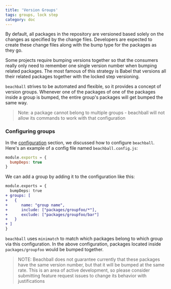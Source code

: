 ```yaml
---
title: 'Version Groups'
tags: groups, lock step
category: doc
---
```


By default, all packages in the repository are versioned based solely on the changes as specified by the change files. Developers are expected to create these change files along with the bump type for the packages as they go.

Some projects require bumping versions together so that the consumers really only need to remember one single version number when bumping related packages. The most famous of this strategy is Babel that versions all their related packages together with the locked step versioning.

`beachball` strives to be automated and flexible, so it provides a concept of version groups. Whenever one of the packages of one of the packages inside a group is bumped, the entire group's packages will get bumped the same way.

> Note: a package cannot belong to multiple groups - beachball will not allow its commands to work with that configuration

### Configuring groups

In the [configuration](../overview/configuration) section, we discussed how to configure `beachball`. Here's an example of a config file named `beachball.config.js`:

```js
module.exports = {
  bumpDeps: true
}
```

We can add a group by adding it to the configuration like this:

```diff
module.exports = {
  bumpDeps: true
+ groups: [
+   {
+      name: "group name",
+      include: ["packages/groupfoo/*"],
+      exclude: ["packages/groupfoo/bar"]
+   }
+ ]
}
```

`beachball` uses `minimatch` to match which packages belong to which group via this configuration. In the above configuration, packages located inside `packages/groupfoo` would be bumped together.

> NOTE: Beachball does not guarantee currently that these packages have the same version number, but that it will be bumped at the same rate. This is an area of active development, so please consider submitting feature request issues to change its behavior with justifications
